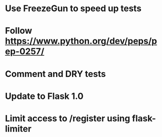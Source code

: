 # Use FreezeGun to speed up tests
# Follow https://www.python.org/dev/peps/pep-0257/
# Comment and DRY tests
# Update to Flask 1.0
# Limit access to /register using flask-limiter
